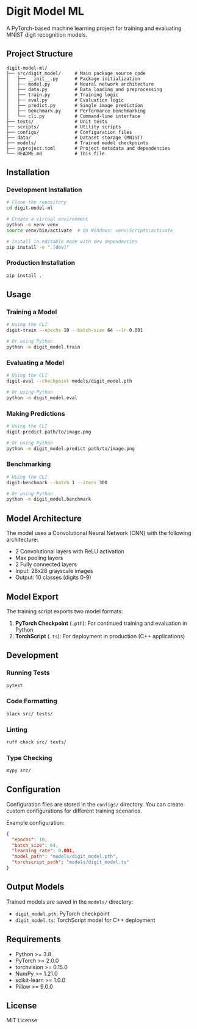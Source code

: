 # Digit Model ML

A PyTorch-based machine learning project for training and evaluating MNIST digit recognition models.

## Project Structure

```
digit-model-ml/
├── src/digit_model/     # Main package source code
│   ├── __init__.py      # Package initialization
│   ├── model.py         # Neural network architecture
│   ├── data.py          # Data loading and preprocessing
│   ├── train.py         # Training logic
│   ├── eval.py          # Evaluation logic
│   ├── predict.py       # Single image prediction
│   ├── benchmark.py     # Performance benchmarking
│   └── cli.py           # Command-line interface
├── tests/               # Unit tests
├── scripts/             # Utility scripts
├── configs/             # Configuration files
├── data/                # Dataset storage (MNIST)
├── models/              # Trained model checkpoints
├── pyproject.toml       # Project metadata and dependencies
└── README.md            # This file
```

## Installation

### Development Installation

```bash
# Clone the repository
cd digit-model-ml

# Create a virtual environment
python -m venv venv
source venv/bin/activate  # On Windows: venv\Scripts\activate

# Install in editable mode with dev dependencies
pip install -e ".[dev]"
```

### Production Installation

```bash
pip install .
```

## Usage

### Training a Model

```bash
# Using the CLI
digit-train --epochs 10 --batch-size 64 --lr 0.001

# Or using Python
python -m digit_model.train
```

### Evaluating a Model

```bash
# Using the CLI
digit-eval --checkpoint models/digit_model.pth

# Or using Python
python -m digit_model.eval
```

### Making Predictions

```bash
# Using the CLI
digit-predict path/to/image.png

# Or using Python
python -m digit_model.predict path/to/image.png
```

### Benchmarking

```bash
# Using the CLI
digit-benchmark --batch 1 --iters 300

# Or using Python
python -m digit_model.benchmark
```

## Model Architecture

The model uses a Convolutional Neural Network (CNN) with the following architecture:
- 2 Convolutional layers with ReLU activation
- Max pooling layers
- 2 Fully connected layers
- Input: 28x28 grayscale images
- Output: 10 classes (digits 0-9)

## Model Export

The training script exports two model formats:
1. **PyTorch Checkpoint** (`.pth`): For continued training and evaluation in Python
2. **TorchScript** (`.ts`): For deployment in production (C++ applications)

## Development

### Running Tests

```bash
pytest
```

### Code Formatting

```bash
black src/ tests/
```

### Linting

```bash
ruff check src/ tests/
```

### Type Checking

```bash
mypy src/
```

## Configuration

Configuration files are stored in the `configs/` directory. You can create custom configurations for different training scenarios.

Example configuration:
```json
{
  "epochs": 10,
  "batch_size": 64,
  "learning_rate": 0.001,
  "model_path": "models/digit_model.pth",
  "torchscript_path": "models/digit_model.ts"
}
```

## Output Models

Trained models are saved in the `models/` directory:
- `digit_model.pth`: PyTorch checkpoint
- `digit_model.ts`: TorchScript model for C++ deployment

## Requirements

- Python >= 3.8
- PyTorch >= 2.0.0
- torchvision >= 0.15.0
- NumPy >= 1.21.0
- scikit-learn >= 1.0.0
- Pillow >= 9.0.0

## License

MIT License
